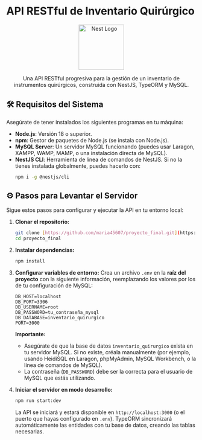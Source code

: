 # API RESTful de Inventario Quirúrgico

<p align="center">
  <a href="http://nestjs.com/" target="blank"><img src="https://nestjs.com/img/logo-small.svg" width="120" alt="Nest Logo" /></a>
</p>

<p align="center">Una API RESTful progresiva para la gestión de un inventario de instrumentos quirúrgicos, construida con NestJS, TypeORM y MySQL.</p>

## 🛠️ Requisitos del Sistema

Asegúrate de tener instalados los siguientes programas en tu máquina:

* **Node.js**: Versión 18 o superior.
* **npm**: Gestor de paquetes de Node.js (se instala con Node.js).
* **MySQL Server**: Un servidor MySQL funcionando (puedes usar Laragon, XAMPP, WAMP, MAMP, o una instalación directa de MySQL).
* **NestJS CLI**: Herramienta de línea de comandos de NestJS. Si no la tienes instalada globalmente, puedes hacerlo con:
    ```bash
    npm i -g @nestjs/cli
    ```

## ⚙️ Pasos para Levantar el Servidor

Sigue estos pasos para configurar y ejecutar la API en tu entorno local:

1.  **Clonar el repositorio:**
    ```bash
    git clone [https://github.com/maria45607/proyecto_final.git](https://github.com/maria45607/proyecto_final.git)
    cd proyecto_final
    ```

2.  **Instalar dependencias:**
    ```bash
    npm install
    ```

3.  **Configurar variables de entorno:**
    Crea un archivo `.env` en la **raíz del proyecto** con la siguiente información, reemplazando los valores por los de tu configuración de MySQL:
    ```
    DB_HOST=localhost
    DB_PORT=3306
    DB_USERNAME=root
    DB_PASSWORD=tu_contraseña_mysql
    DB_DATABASE=inventario_quirurgico
    PORT=3000
    ```
    **Importante:**
    * Asegúrate de que la base de datos `inventario_quirurgico` exista en tu servidor MySQL. Si no existe, créala manualmente (por ejemplo, usando HeidiSQL en Laragon, phpMyAdmin, MySQL Workbench, o la línea de comandos de MySQL).
    * La contraseña (`DB_PASSWORD`) debe ser la correcta para el usuario de MySQL que estás utilizando.

4.  **Iniciar el servidor en modo desarrollo:**
    ```bash
    npm run start:dev
    ```
    La API se iniciará y estará disponible en `http://localhost:3000` (o el puerto que hayas configurado en `.env`). TypeORM sincronizará automáticamente las entidades con tu base de datos, creando las tablas necesarias.
